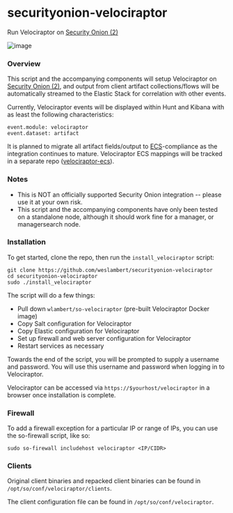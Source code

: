 # securityonion-velociraptor
Run Velociraptor on [Security Onion (2)](https://github.com/Security-Onion-Solutions/securityonion)

![image](https://user-images.githubusercontent.com/16829864/97827312-e4d60900-1c91-11eb-9923-8899cf6ccba4.png)

### Overview
This script and the accompanying components will setup Velociraptor on [Security Onion (2)](https://github.com/Security-Onion-Solutions/securityonion), and output from client artifact collections/flows will be automatically streamed to the Elastic Stack for correlation with other events.

Currently, Velociraptor events will be displayed within Hunt and Kibana with as least the following characteristics:

`event.module: velociraptor`  
`event.dataset: artifact`

It is planned to migrate all artifact fields/output to [ECS](https://www.elastic.co/guide/en/ecs/current/index.html)-compliance as the integration continues to mature.  Velociraptor ECS mappings will be tracked in a separate repo ([velociraptor-ecs](https://github.com/weslambert/velociraptor-ecs)). 

### Notes
- This is NOT an officially supported Security Onion integration -- please use it at your own risk.
- This script and the accompanying components have only been tested on a standalone node, although it should work fine for a manager, or managersearch node.

### Installation
To get started, clone the repo, then run the `install_velociraptor` script:

```
git clone https://github.com/weslambert/securityonion-velociraptor    
cd securityonion-velociraptor  
sudo ./install_velociraptor
```
The script will do a few things:

- Pull down `wlambert/so-velociraptor` (pre-built Velociraptor Docker image)
- Copy Salt configuration for Velociraptor
- Copy Elastic configuration for Velociraptor
- Set up firewall and web server configuration for Velociraptor
- Restart services as necessary

Towards the end of the script, you will be prompted to supply a username and password.  You will use this username and password when logging in to Velociraptor.

Velociraptor can be accessed via `https://$yourhost/velociraptor` in a browser once installation is complete.

### Firewall 
To add a firewall exception for a particular IP or range of IPs, you can use the so-firewall script, like so:

`sudo so-firewall includehost velociraptor <IP/CIDR>` 

### Clients
Original client binaries and repacked client binaries can be found in `/opt/so/conf/velociraptor/clients`.

The client configuration file can be found in `/opt/so/conf/velociraptor`.
